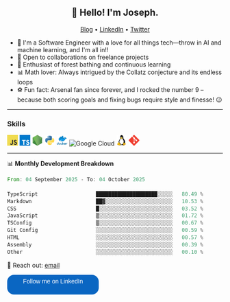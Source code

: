 <h2 align="center">👋 Hello! I'm Joseph.</h2>
<p align="center">
  <a href="https://ngugi-dev-blog-page.vercel.app/blog/">Blog</a> •
  <a href="https://www.linkedin.com/in/dev-joseph">LinkedIn</a> •
  <a href="#">Twitter</a> 
</p>

- 🔭 I'm a Software Engineer with a love for all things tech—throw in AI and machine learning, and I'm all in!!
- 💬 Open to collaborations on freelance projects
- 🌳 Enthusiast of forest bathing and continuous learning
- 📊 Math lover: Always intrigued by the Collatz conjecture and its endless loops
- ⚽ Fun fact: Arsenal fan since forever, and I rocked the number 9 – because both scoring goals and fixing bugs require style and finesse! 😉

-------

### Skills

<p align="left">
<img src="https://raw.githubusercontent.com/github/explore/80688e429a7d4ef2fca1e82350fe8e3517d3494d/topics/javascript/javascript.png" alt="JavaScript" width="25" height="25"/>
<img src="https://raw.githubusercontent.com/github/explore/80688e429a7d4ef2fca1e82350fe8e3517d3494d/topics/typescript/typescript.png" alt="TypeScript" width="25" height="25"/>
<img src="https://raw.githubusercontent.com/github/explore/80688e429a7d4ef2fca1e82350fe8e3517d3494d/topics/nodejs/nodejs.png" alt="Node.js" width="25" height="25"/>
<img src="https://raw.githubusercontent.com/github/explore/80688e429a7d4ef2fca1e82350fe8e3517d3494d/topics/python/python.png" alt="Python" width="25" height="25"/>
<img src="https://raw.githubusercontent.com/github/explore/80688e429a7d4ef2fca1e82350fe8e3517d3494d/topics/docker/docker.png" alt="Docker" width="25" height="25"/>
<img src="https://cdn.cdnlogo.com/logos/g/75/google-cloud.svg" alt="Google Cloud" width="25" height="25"/>
<img src="https://raw.githubusercontent.com/github/explore/80688e429a7d4ef2fca1e82350fe8e3517d3494d/topics/linux/linux.png" alt="Linux" width="25" height="25"/>
<img src="https://raw.githubusercontent.com/github/explore/80688e429a7d4ef2fca1e82350fe8e3517d3494d/topics/git/git.png" alt="Git" width="25" height="25"/>
</p>

-------

📊 **Monthly Development Breakdown**
<!--START_SECTION:waka-->

```rust
From: 04 September 2025 - To: 04 October 2025

TypeScript                   ████████████████████░░░░░   80.49 %
Markdown                     ██▓░░░░░░░░░░░░░░░░░░░░░░   10.53 %
CSS                          █░░░░░░░░░░░░░░░░░░░░░░░░   03.52 %
JavaScript                   ▒░░░░░░░░░░░░░░░░░░░░░░░░   01.72 %
TSConfig                     ▒░░░░░░░░░░░░░░░░░░░░░░░░   00.67 %
Git Config                   ░░░░░░░░░░░░░░░░░░░░░░░░░   00.59 %
HTML                         ░░░░░░░░░░░░░░░░░░░░░░░░░   00.57 %
Assembly                     ░░░░░░░░░░░░░░░░░░░░░░░░░   00.39 %
Other                        ░░░░░░░░░░░░░░░░░░░░░░░░░   00.10 %
```

<!--END_SECTION:waka-->

📧 Reach out: [email](mailto:josephngugi.dev@gmail.com)

<a href="https://www.linkedin.com/comm/mynetwork/discovery-see-all?usecase=PEOPLE_FOLLOWS&followMember=dev-joseph" 
   target="_blank" 
   style="display:block; padding:7px; text-align:center; color:#ffffff; width:200px; height:32px; border-radius:16px; background-color:#0A66C2; font-family:Helvetica, sans-serif; text-decoration:none;">
   Follow me on LinkedIn
</a>

